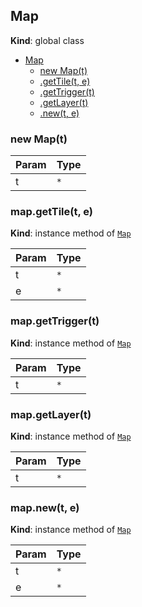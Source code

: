 <a name="Map"></a>

## Map
**Kind**: global class  

* [Map](#Map)
    * [new Map(t)](#new_Map_new)
    * [.getTile(t, e)](#Map+getTile)
    * [.getTrigger(t)](#Map+getTrigger)
    * [.getLayer(t)](#Map+getLayer)
    * [.new(t, e)](#Map+new)

<a name="new_Map_new"></a>

### new Map(t)

| Param | Type |
| --- | --- |
| t | <code>\*</code> | 

<a name="Map+getTile"></a>

### map.getTile(t, e)
**Kind**: instance method of [<code>Map</code>](#Map)  

| Param | Type |
| --- | --- |
| t | <code>\*</code> | 
| e | <code>\*</code> | 

<a name="Map+getTrigger"></a>

### map.getTrigger(t)
**Kind**: instance method of [<code>Map</code>](#Map)  

| Param | Type |
| --- | --- |
| t | <code>\*</code> | 

<a name="Map+getLayer"></a>

### map.getLayer(t)
**Kind**: instance method of [<code>Map</code>](#Map)  

| Param | Type |
| --- | --- |
| t | <code>\*</code> | 

<a name="Map+new"></a>

### map.new(t, e)
**Kind**: instance method of [<code>Map</code>](#Map)  

| Param | Type |
| --- | --- |
| t | <code>\*</code> | 
| e | <code>\*</code> | 

